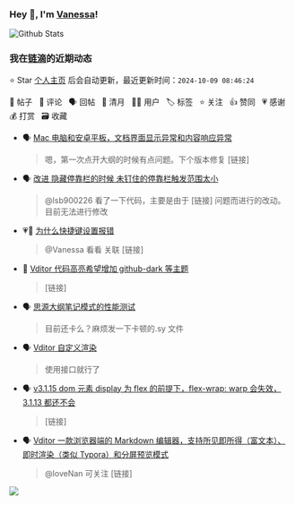 ### Hey 👋, I'm [Vanessa](http://vanessa.b3log.org/)!

![Github Stats](https://github-readme-stats.vercel.app/api?username=Vanessa219&show_icons=true)

<!--events start -->

### 我在[链滴](https://ld246.com)的近期动态

⭐️ Star [个人主页](https://github.com/Vanessa219/Vanessa219) 后会自动更新，最近更新时间：`2024-10-09 08:46:24`

📝 帖子 &nbsp; 💬 评论 &nbsp; 🗣 回帖 &nbsp; 🌙 清月 &nbsp; 👨‍💻 用户 &nbsp; 🏷️ 标签 &nbsp; ⭐️ 关注 &nbsp; 👍 赞同 &nbsp; 💗 感谢 &nbsp; 💰 打赏 &nbsp; 🗃 收藏

* 🗣 [Mac 电脑和安卓平板，文档界面显示异常和内容响应异常](https://ld246.com/article/1727353424706/comment/1727354479275#comments)

  > 嗯，第一次点开大纲的时候有点问题。下个版本修复 [链接]
* 🗣 [改进 隐藏停靠栏的时候 未钉住的停靠栏触发范围太小](https://ld246.com/article/1718240778154/comment/1718240793298#comments)

  > @lsb900226 看了一下代码，主要是由于 [链接] 问题而进行的改动。目前无法进行修改
* 💗💬 [为什么快捷键设置报错](https://ld246.com/article/1727091077055/comment/1727091414201#comments)

  > @Vanessa 看看 关联 [链接]
* 💬 [Vditor 代码高亮希望增加 github-dark 等主题](https://ld246.com/article/1726743397779/comment/1727057021862#comments)

  > [链接]
* 🗣 [思源大纲笔记模式的性能测试](https://ld246.com/article/1691232134520/comment/1726462737997#comments)

  > 目前还卡么？麻烦发一下卡顿的.sy 文件
* 🗣 [Vditor 自定义渲染](https://ld246.com/article/1588412297062/comment/1726159332114#comments)

  > 使用接口就行了
* 🗣 [v3.1.15 dom 元素 display 为 flex 的前提下，flex-wrap: warp 会失效，3.1.13 都还不会](https://ld246.com/article/1725440349684/comment/1726111109950#comments)

  > [链接]
* 🗣 [Vditor 一款浏览器端的 Markdown 编辑器，支持所见即所得（富文本）、即时渲染（类似 Typora）和分屏预览模式](https://ld246.com/article/1549638745630/comment/1725525231771#comments)

  > @loveNan 可关注 [链接]


<!--events end -->

<a title="Hits" target="_blank" href="https://github.com/Vanessa219/Vanessa219"><img src="https://hits.b3log.org/Vanessa219/Vanessa219.svg"></a>
